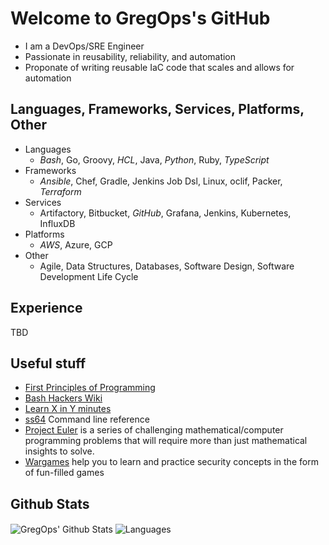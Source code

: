 # Welcome to GregOps's GitHub

- I am a DevOps/SRE Engineer
- Passionate in reusability, reliability, and automation
- Proponate of writing reusable IaC code that scales and allows for automation

## Languages, Frameworks, Services, Platforms, Other

- Languages
  - *Bash*, Go, Groovy, *HCL*, Java, *Python*, Ruby, *TypeScript*
- Frameworks
  - *Ansible*, Chef, Gradle, Jenkins Job Dsl, Linux, oclif, Packer, *Terraform*
- Services
  - Artifactory, Bitbucket, *GitHub*, Grafana, Jenkins, Kubernetes, InfluxDB
- Platforms
  - *AWS*, Azure, GCP
- Other
  - Agile, Data Structures, Databases, Software Design, Software Development Life Cycle

## Experience

TBD

## Useful stuff

- [First Principles of Programming](https://thenextweb.com/news/first-principles-of-programming)
- [Bash Hackers Wiki](https://bash-hackers.gabe565.com/)
- [Learn X in Y minutes](https://learnxinyminutes.com/)
- [ss64](https://ss64.com/) Command line reference
- [Project Euler](https://projecteuler.net/) is a series of challenging mathematical/computer programming problems that will require more than just mathematical insights to solve.
- [Wargames](https://overthewire.org/wargames/) help you to learn and practice security concepts in the form of fun-filled games


## Github Stats

<img align="center" src="https://github-readme-stats.vercel.app/api?username=gregops312&theme=transparent&show_icons=true&show=reviews,prs_merged" alt="GregOps' Github Stats">
<img align="center" src="https://github-readme-stats.vercel.app/api/top-langs/?username=gregops312&layout=pie&theme=transparent" alt="Languages">


<!--
| Left-aligned | Center-aligned |
| :---         |     :---:      |
| Stats   | <img align="center" src="https://github-readme-stats.vercel.app/api?username=gkman&theme=transparent&show_icons=true&show=reviews,prs_merged" alt="GregOps' Github Stats">|
| Langs   | <img align="center" src="https://github-readme-stats.vercel.app/api/top-langs/?username=gkman&layout=pie&theme=transparent" alt="Languages"> |
-->


<!-- https://docs.github.com/en/get-started/writing-on-github/working-with-advanced-formatting/organizing-information-with-collapsed-sections -->
